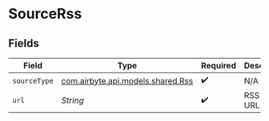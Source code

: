 # SourceRss


## Fields

| Field                                                           | Type                                                            | Required                                                        | Description                                                     |
| --------------------------------------------------------------- | --------------------------------------------------------------- | --------------------------------------------------------------- | --------------------------------------------------------------- |
| `sourceType`                                                    | [com.airbyte.api.models.shared.Rss](../../models/shared/Rss.md) | :heavy_check_mark:                                              | N/A                                                             |
| `url`                                                           | *String*                                                        | :heavy_check_mark:                                              | RSS Feed URL                                                    |